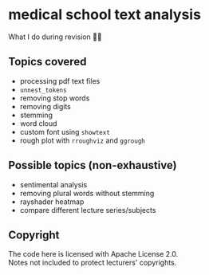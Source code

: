 # medical school text analysis
What I do during revision 📑😛

## Topics covered 
- processing pdf text files 
- `unnest_tokens`
- removing stop words
- removing digits
- stemming 
- word cloud 
- custom font using `showtext`
- rough plot with `rroughviz` and `ggrough`

## Possible topics (non-exhaustive)
- sentimental analysis 
- removing plural words without stemming 
- rayshader heatmap
- compare different lecture series/subjects 

## Copyright
The code here is licensed with Apache License 2.0.  
Notes not included to protect lecturers' copyrights. 
